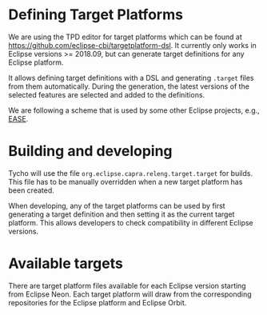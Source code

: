 # Defining Target Platforms

We are using the TPD editor for target platforms which can be found at <https://github.com/eclipse-cbi/targetplatform-dsl>. It currently only works in Eclipse versions >= 2018.09, but can generate target definitions for any Eclipse platform.

It allows defining target definitions with a DSL and generating `.target` files from them automatically. During the generation, the latest versions of the selected features are selected and added to the definitions.

We are following a scheme that is used by some other Eclipse projects, e.g., [EASE](https://git.eclipse.org/c/ease/org.eclipse.ease.core.git/tree/releng/org.eclipse.ease.releng.target).

# Building and developing
	
Tycho will use the file `org.eclipse.capra.releng.target.target` for builds. This file has to be manually overridden when a new target platform has been created.

When developing, any of the target platforms can be used by first generating a target definition and then setting it as the current target platform. This allows developers to check compatibility in different Eclipse versions.

# Available targets

There are target platform files available for each Eclipse version starting from Eclipse Neon. Each target platform will draw from the corresponding repositories for the Eclipse platform and Eclipse Orbit.
	